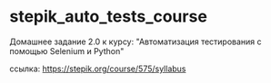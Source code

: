 # stepik_auto_tests_course
Домашнее задание 2.0 к курсу:
"Автоматизация тестирования с помощью Selenium и Python"

ссылка: 
https://stepik.org/course/575/syllabus

